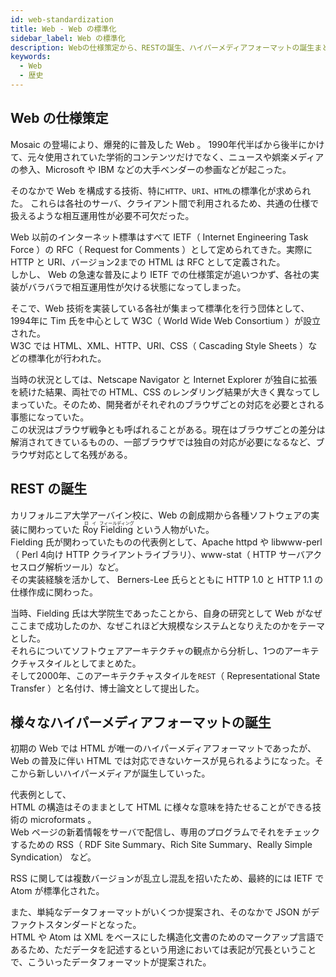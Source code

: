 ```yaml
---
id: web-standardization
title: Web - Web の標準化
sidebar_label: Web の標準化
description: Webの仕様策定から、RESTの誕生、ハイパーメディアフォーマットの誕生まとめ
keywords:
  - Web
  - 歴史
---
```


## Web の仕様策定
Mosaic の登場により、爆発的に普及した Web 。
1990年代半ばから後半にかけて、元々使用されていた学術的コンテンツだけでなく、ニュースや娯楽メディアの参入、Microsoft や IBM などの大手ベンダーの参画などが起こった。

そのなかで Web を構成する技術、特に`HTTP`、`URI`、`HTML`の標準化が求められた。
これらは各社のサーバ、クライアント間で利用されるため、共通の仕様で扱えるような相互運用性が必要不可欠だった。

Web 以前のインターネット標準はすべて IETF（ Internet Engineering Task Force ）の RFC（ Request for Comments ）として定められてきた。実際に HTTP と URI、バージョン2までの HTML は RFC として定義された。  
しかし、 Web の急速な普及により IETF での仕様策定が追いつかず、各社の実装がバラバラで相互運用性が欠ける状態になってしまった。

そこで、Web 技術を実装している各社が集まって標準化を行う団体として、1994年に Tim 氏を中心として W3C（ World Wide Web Consortium ）が設立された。  
W3C では HTML、XML、HTTP、URI、CSS（ Cascading Style Sheets ）などの標準化が行われた。

当時の状況としては、Netscape Navigator と Internet Explorer が独自に拡張を続けた結果、両社での HTML、CSS のレンダリング結果が大きく異なってしまっていた。そのため、開発者がそれぞれのブラウザごとの対応を必要とされる事態になっていた。  
この状況はブラウザ戦争とも呼ばれることがある。現在はブラウザごとの差分は解消されてきているものの、一部ブラウザでは独自の対応が必要になるなど、ブラウザ対応として名残がある。

## REST の誕生
カリフォルニア大学アーバイン校に、Web の創成期から各種ソフトウェアの実装に関わっていた <ruby><rb>Roy</rb><rt>ロイ</rt></ruby> <ruby><rb>Fielding</rb><rt>フィールディング</rt></ruby> という人物がいた。  
Fielding 氏が関わっていたものの代表例として、Apache httpd や libwww-perl（ Perl 4向け HTTP クライアントライブラリ）、www-stat（ HTTP サーバアクセスログ解析ツール）など。  
その実装経験を活かして、 Berners-Lee 氏らとともに HTTP 1.0 と HTTP 1.1 の仕様作成に関わった。

当時、Fielding 氏は大学院生であったことから、自身の研究として Web がなぜここまで成功したのか、なぜこれほど大規模なシステムとなりえたのかをテーマとした。  
それらについてソフトウェアアーキテクチャの観点から分析し、1つのアーキテクチャスタイルとしてまとめた。  
そして2000年、このアーキテクチャスタイルを`REST`（ Representational State Transfer ）と名付け、博士論文として提出した。

## 様々なハイパーメディアフォーマットの誕生
初期の Web では HTML が唯一のハイパーメディアフォーマットであったが、Web の普及に伴い HTML では対応できないケースが見られるようになった。そこから新しいハイパーメディアが誕生していった。

代表例として、  
HTML の構造はそのままとして HTML に様々な意味を持たせることができる技術の microformats 。  
Web ページの新着情報をサーバで配信し、専用のプログラムでそれをチェックするための RSS（ RDF Site Summary、Rich Site Summary、Really Simple Syndication）
など。

RSS に関しては複数バージョンが乱立し混乱を招いたため、最終的には IETF で Atom が標準化された。

また、単純なデータフォーマットがいくつか提案され、そのなかで JSON がデファクトスタンダードとなった。  
HTML や Atom は XML をベースにした構造化文書のためのマークアップ言語であるため、ただデータを記述するという用途においては表記が冗長ということで、こういったデータフォーマットが提案された。